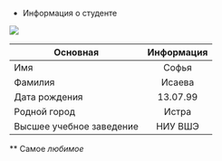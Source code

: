 * Информация о студенте 


![](https://vk.vkfaces.com/841533/v841533597/b696/HTa7QEgaVkY.jpg)

Основная|Информация 
---|:---:
Имя|Софья
Фамилия|Исаева
Дата рождения|13.07.99 
Родной город|Истра 
Высшее учебное заведение|НИУ ВШЭ 

** Самое _любимое_
